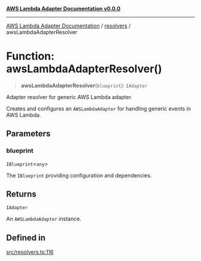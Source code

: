 [**AWS Lambda Adapter Documentation v0.0.0**](../../README.md)

***

[AWS Lambda Adapter Documentation](../../modules.md) / [resolvers](../README.md) / awsLambdaAdapterResolver

# Function: awsLambdaAdapterResolver()

> **awsLambdaAdapterResolver**(`blueprint`): `IAdapter`

Adapter resolver for generic AWS Lambda adapter.

Creates and configures an `AWSLambdaAdapter` for handling generic events in AWS Lambda.

## Parameters

### blueprint

`IBlueprint`\<`any`\>

The `IBlueprint` providing configuration and dependencies.

## Returns

`IAdapter`

An `AWSLambdaAdapter` instance.

## Defined in

[src/resolvers.ts:116](https://github.com/stonemjs/aws-lambda-adapter/blob/f00bc5adf35a7d817c9d8d34c42561c4c82e758d/src/resolvers.ts#L116)
